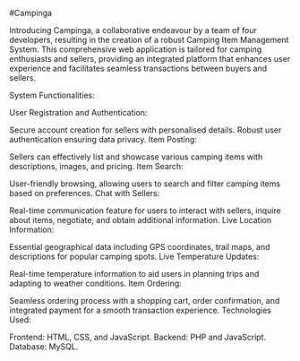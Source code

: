 #Campinga

Introducing Campinga, a collaborative endeavour by a team of four developers, resulting in the creation of a robust Camping Item Management System. This comprehensive web application is tailored for camping enthusiasts and sellers, providing an integrated platform that enhances user experience and facilitates seamless transactions between buyers and sellers.

System Functionalities:

User Registration and Authentication:

Secure account creation for sellers with personalised details.
Robust user authentication ensuring data privacy.
Item Posting:

Sellers can effectively list and showcase various camping items with descriptions, images, and pricing.
Item Search:

User-friendly browsing, allowing users to search and filter camping items based on preferences.
Chat with Sellers:

Real-time communication feature for users to interact with sellers, inquire about items, negotiate, and obtain additional information.
Live Location Information:

Essential geographical data including GPS coordinates, trail maps, and descriptions for popular camping spots.
Live Temperature Updates:

Real-time temperature information to aid users in planning trips and adapting to weather conditions.
Item Ordering:

Seamless ordering process with a shopping cart, order confirmation, and integrated payment for a smooth transaction experience.
Technologies Used:

Frontend: HTML, CSS, and JavaScript.
Backend: PHP and JavaScript.
Database: MySQL.


